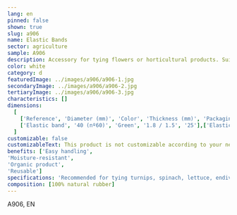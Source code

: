 ```yaml
---
lang: en
pinned: false
shown: true
slug: a906
name: Elastic Bands
sector: agriculture
sample: A906
description: Accessory for tying flowers or horticultural products. Suitable for contact with food, they are the ideal solution for securing the stems of the product and holding its leaves, ensuring the preservation of moisture and the maintenance of freshness. The grouping of the product through the use of the elastic facilitates the proper presentation for the consumer.
color: white
category: d
featuredImage: ../images/a906/a906-1.jpg
secondaryImage: ../images/a906/a906-2.jpg
tertiaryImage: ../images/a906/a906-3.jpg
characteristics: []
dimensions:
  [
    ['Reference', 'Diameter (mm)', 'Color', 'Thickness (mm)', 'Packaging (Kg)'],
    ['Elastic band', '40 (nº60)', 'Green', '1.8 / 1.5', '25'],['Elastic band', '50 (nº80)', 'Green', '1.8 / 1.5', '25'],['Elastic band', '60 (nº100)', 'Green', '1.8 / 1.5', '25']    
  ]
customizable: false
customizableText: This product is not customizable according to your needs. Contact us for more information.
benefits: ['Easy handling',
'Moisture-resistant',
'Organic product',
'Reusable']
specifications: 'Recommended for tying turnips, spinach, lettuce, endive, and other legumes. Ideal elastics for binding asparagus, carrots, leeks, and spring onions'
composition: [100% natural rubber]
---
```


A906, EN
